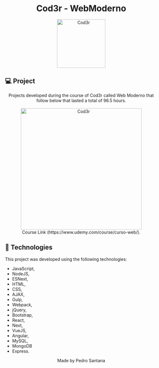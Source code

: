<h1 align="center">Cod3r - WebModerno</h1>

<p align="center">
  <img alt="Cod3r" src="https://s3.amazonaws.com/thinkific-import/220759/AaQOupKTMCZDEzzmIaSR_SO-LOGO-300.png" width="160px">
</p>

## 💻 Project

<div align="center">
  Projects developed during the course of Cod3r called Web Moderno that follow below that lasted a total of 96.5 hours.
  <br>
  <br>
  <img alt="Cod3r" src="https://miro.medium.com/max/480/0*xH5iXkoyh03RflOF.jpg" width="400px">
  <br>
  Course Link (https://www.udemy.com/course/curso-web/).
</div>

## 🧪 Technologies

This project was developed using the following technologies:

- JavaScript, 
- NodeJS, 
- ESNext, 
- HTML, 
- CSS, 
- AJAX, 
- Gulp, 
- Webpack, 
- jQuery, 
- Bootstrap, 
- React, 
- Next, 
- VueJS, 
- Angular, 
- MySQL, 
- MongoDB
- Express.

<p align="center">Made by Pedro Santana</p>
